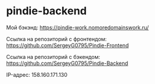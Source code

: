 # pindie-backend

Мой бэкэнд: <https://pindie-work.nomoredomainswork.ru/>

Ссылка на репозиторий с фронтендом: <https://github.com/SergeyG0795/Pindie-Frontend>

Ссылка на репозиторий с бэкендом: <https://github.com/SergeyG0795/Pindie-Backend>

IP-адрес: 158.160.171.130
